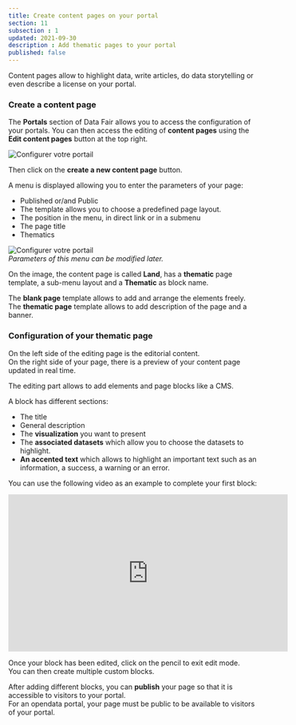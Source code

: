```yaml
---
title: Create content pages on your portal
section: 11
subsection : 1
updated: 2021-09-30
description : Add thematic pages to your portal
published: false
---
```


Content pages allow to highlight data, write articles, do data storytelling or even describe a license on your portal.  

### Create a content page

The **Portals** section of Data Fair allows you to access the configuration of your portals. You can then access the editing of **content pages** using the **Edit content pages** button at the top right.

![Configurer votre portail](./images/user-guide/page-contenu-1.jpg)

Then click on the **create a new content page** button.

A menu is displayed allowing you to enter the parameters of your page:
* Published or/and Public
* The template allows you to choose a predefined page layout.
* The position in the menu, in direct link or in a submenu
* The page title
* Thematics

![Configurer votre portail](./images/user-guide/page-contenu-2.jpg)  
*Parameters of this menu can be modified later.*


On the image, the content page is called **Land**, has a **thematic** page template, a sub-menu layout and a **Thematic** as block name.

The **blank page** template allows to add and arrange the elements freely.  
The **thematic page** template allows to add description of the page and a banner.

### Configuration of your thematic page

On the left side of the editing page is the editorial content.  
On the right side of your page, there is a preview of your content page updated in real time.  

The editing part allows to add elements and page blocks like a CMS.

A block has different sections:
* The title
* General description
* The **visualization** you want to present
* The **associated datasets** which allow you to choose the datasets to highlight.
* **An accented text** which allows to highlight an important text such as an information, a success, a warning or an error.

You can use the following video as an example to complete your first block:  

<iframe width="560" height="315" sandbox="allow-same-origin allow-scripts allow-popups" src="https://videos.koumoul.com/videos/embed/954b9a9c-055d-4b39-a8c8-4bf61c44264f?loop=1&warningTitle=0" frameborder="0" allowfullscreen></iframe>


Once your block has been edited, click on the pencil to exit edit mode.  
You can then create multiple custom blocks.  

After adding different blocks, you can **publish** your page so that it is accessible to visitors to your portal.  
For an opendata portal, your page must be public to be available to visitors of your portal.
